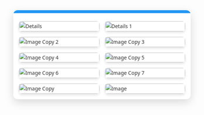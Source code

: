 <div style="font-family: 'Segoe UI', Tahoma, Geneva, Verdana, sans-serif; line-height: 1.7; color: #333; margin: 10px auto; padding: 15px; background-color: #ffffff; border-radius: 12px; box-shadow: rgba(0, 0, 0, 0.15) 0px 8px 24px; max-width: 900px; width: calc(100% - 20px); box-sizing: border-box; overflow: hidden; position: relative;">
<style>
.erp-gallery {
display: grid;
grid-template-columns: repeat(1, 1fr);
gap: 15px;
margin-top: 15px;
}
@media (min-width: 768px) {
.erp-gallery {
grid-template-columns: repeat(2, 1fr);
}
}
</style>
<div style="position: absolute; top: 0; left: 0; width: 100%; height: 8px; background-color: #2196F3; border-top-left-radius: 12px; border-top-right-radius: 12px;"></div>
<div class="erp-gallery">
<img src="/projects/muddemal-smart-tracking/details.png" alt="Details" style="border-radius: 8px; box-shadow: 0 4px 6px rgba(0, 0, 0, 0.1); width: 100%; height: auto; display: block; object-fit: cover;" />
<img src="/projects/muddemal-smart-tracking/details1.png" alt="Details 1" style="border-radius: 8px; box-shadow: 0 4px 6px rgba(0, 0, 0, 0.1); width: 100%; height: auto; display: block; object-fit: cover;" />
<img src="/projects/muddemal-smart-tracking/image copy 2.png" alt="Image Copy 2" style="border-radius: 8px; box-shadow: 0 4px 6px rgba(0, 0, 0, 0.1); width: 100%; height: auto; display: block; object-fit: cover;" />
<img src="/projects/muddemal-smart-tracking/image copy 3.png" alt="Image Copy 3" style="border-radius: 8px; box-shadow: 0 4px 6px rgba(0, 0, 0, 0.1); width: 100%; height: auto; display: block; object-fit: cover;" />
<img src="/projects/muddemal-smart-tracking/image copy 4.png" alt="Image Copy 4" style="border-radius: 8px; box-shadow: 0 4px 6px rgba(0, 0, 0, 0.1); width: 100%; height: auto; display: block; object-fit: cover;" />
<img src="/projects/muddemal-smart-tracking/image copy 5.png" alt="Image Copy 5" style="border-radius: 8px; box-shadow: 0 4px 6px rgba(0, 0, 0, 0.1); width: 100%; height: auto; display: block; object-fit: cover;" />
<img src="/projects/muddemal-smart-tracking/image copy 6.png" alt="Image Copy 6" style="border-radius: 8px; box-shadow: 0 4px 6px rgba(0, 0, 0, 0.1); width: 100%; height: auto; display: block; object-fit: cover;" />
<img src="/projects/muddemal-smart-tracking/image copy 7.png" alt="Image Copy 7" style="border-radius: 8px; box-shadow: 0 4px 6px rgba(0, 0, 0, 0.1); width: 100%; height: auto; display: block; object-fit: cover;" />
<img src="/projects/muddemal-smart-tracking/image copy.png" alt="Image Copy" style="border-radius: 8px; box-shadow: 0 4px 6px rgba(0, 0, 0, 0.1); width: 100%; height: auto; display: block; object-fit: cover;" />
<img src="/projects/muddemal-smart-tracking/image.png" alt="Image" style="border-radius: 8px; box-shadow: 0 4px 6px rgba(0, 0, 0, 0.1); width: 100%; height: auto; display: block; object-fit: cover;" />
</div>
</div>